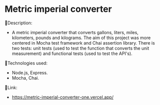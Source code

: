 # Metric imperial converter

:page_facing_up:Description:

- A metric imperial converter that converts gallons, liters, miles, kilometers, pounds and kilograms. The aim of this project was more centered in Mocha test framework and Chai assertion library. There is two tests: unit tests (used to test the function that converts the unit measurement) and functional tests (used to test the API's).

:wrench:Technologies used:

- Node.js, Express.
- Mocha, Chai.

:link:Link:

- https://metric-imperial-converter-one.vercel.app/
